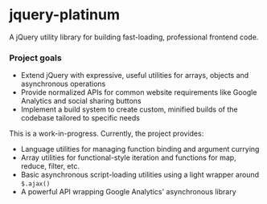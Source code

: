 jquery-platinum
===============

A jQuery utility library for building fast-loading, professional frontend code.

### Project goals

* Extend jQuery with expressive, useful utilities for arrays, objects and asynchronous operations
* Provide normalized APIs for common website requirements like Google Analytics and social sharing buttons
* Implement a build system to create custom, minified builds of the codebase tailored to specific needs

This is a work-in-progress. Currently, the project provides:

* Language utilities for managing function binding and argument currying
* Array utilities for functional-style iteration and functions for map, reduce, filter, etc.
* Basic asynchronous script-loading utilities using a light wrapper around `$.ajax()`
* A powerful API wrapping Google Analytics' asynchronous library

